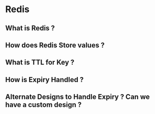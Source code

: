 # Redis

## What is Redis ?

## How does Redis Store values ?

## What is TTL for Key ?

## How is Expiry Handled ?

## Alternate Designs to Handle Expiry ? Can we have a custom design ?
